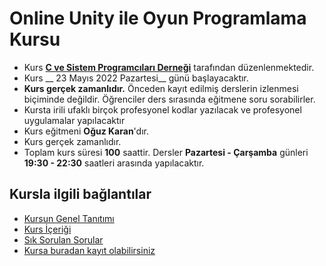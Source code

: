 # Online Unity ile Oyun Programlama Kursu

+ Kurs [__C ve Sistem Programcıları Derneği__](http://www.csystem.org/) tarafından düzenlenmektedir.
+ Kurs __ 23 Mayıs 2022 Pazartesi__ günü başlayacaktır.
+ __Kurs gerçek zamanlıdır.__ Önceden kayıt edilmiş derslerin izlenmesi biçiminde değildir. Öğrenciler ders sırasında eğitmene soru sorabilirler.
+ Kursta irili ufaklı birçok profesyonel kodlar yazılacak ve profesyonel uygulamalar yapılacaktır
+ Kurs eğitmeni __Oğuz Karan__'dır.
+ Kurs gerçek zamanlıdır.
+ Toplam kurs süresi __100__ saattir. Dersler __Pazartesi - Çarşamba__ günleri __19:30 - 22:30__ saatleri arasında yapılacaktır.

## Kursla ilgili bağlantılar
+ [Kursun Genel Tanıtımı](https://github.com/CSD-1993/Online-Unity-ile-Oyun-Programlama-Kursu/blob/main/kurs-tanitimi.md)
+ [Kurs İçeriği](https://github.com/CSD-1993/Online-Unity-ile-Oyun-Programlama-Kursu/blob/main/kurs-icerigi.md)
+ [Sık Sorulan Sorular](https://github.com/CSD-1993/Online-Unity-ile-Oyun-Programlama-Kursu/blob/main/sss.md)
+ [Kursa buradan kayıt olabilirsiniz](https://us02web.zoom.us/meeting/register/tZEuf-moqTMqGdfPoSur-Mke_-xMTZTUZ49A)

